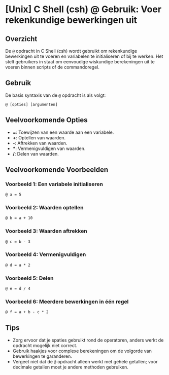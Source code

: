 # [Unix] C Shell (csh) @ Gebruik: Voer rekenkundige bewerkingen uit

## Overzicht
De `@` opdracht in C Shell (csh) wordt gebruikt om rekenkundige bewerkingen uit te voeren en variabelen te initialiseren of bij te werken. Het stelt gebruikers in staat om eenvoudige wiskundige berekeningen uit te voeren binnen scripts of de commandoregel.

## Gebruik
De basis syntaxis van de `@` opdracht is als volgt:

```
@ [opties] [argumenten]
```

## Veelvoorkomende Opties
- **=**: Toewijzen van een waarde aan een variabele.
- **+**: Optellen van waarden.
- **-**: Aftrekken van waarden.
- **\***: Vermenigvuldigen van waarden.
- **/**: Delen van waarden.

## Veelvoorkomende Voorbeelden

### Voorbeeld 1: Een variabele initialiseren
```csh
@ a = 5
```

### Voorbeeld 2: Waarden optellen
```csh
@ b = a + 10
```

### Voorbeeld 3: Waarden aftrekken
```csh
@ c = b - 3
```

### Voorbeeld 4: Vermenigvuldigen
```csh
@ d = a * 2
```

### Voorbeeld 5: Delen
```csh
@ e = d / 4
```

### Voorbeeld 6: Meerdere bewerkingen in één regel
```csh
@ f = a + b - c * 2
```

## Tips
- Zorg ervoor dat je spaties gebruikt rond de operatoren, anders werkt de opdracht mogelijk niet correct.
- Gebruik haakjes voor complexe berekeningen om de volgorde van bewerkingen te garanderen.
- Vergeet niet dat de `@` opdracht alleen werkt met gehele getallen; voor decimale getallen moet je andere methoden gebruiken.
